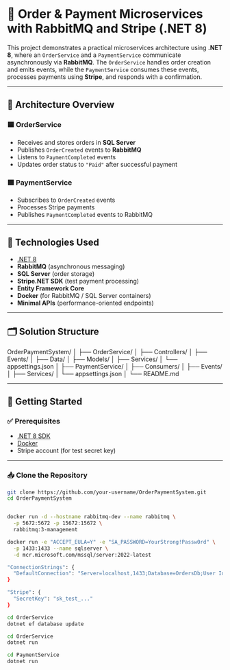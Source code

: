 # 🧾 Order & Payment Microservices with RabbitMQ and Stripe (.NET 8)

This project demonstrates a practical microservices architecture using **.NET 8**, where an `OrderService` and a `PaymentService` communicate asynchronously via **RabbitMQ**. The `OrderService` handles order creation and emits events, while the `PaymentService` consumes these events, processes payments using **Stripe**, and responds with a confirmation.

---

## 🧱 Architecture Overview

### 🟦 OrderService
- Receives and stores orders in **SQL Server**
- Publishes `OrderCreated` events to **RabbitMQ**
- Listens to `PaymentCompleted` events
- Updates order status to `"Paid"` after successful payment

### 🟪 PaymentService
- Subscribes to `OrderCreated` events
- Processes Stripe payments
- Publishes `PaymentCompleted` events to RabbitMQ

---

## 🔧 Technologies Used

- [.NET 8](https://dotnet.microsoft.com/en-us/download/dotnet/8.0)
- **RabbitMQ** (asynchronous messaging)
- **SQL Server** (order storage)
- **Stripe.NET SDK** (test payment processing)
- **Entity Framework Core**
- **Docker** (for RabbitMQ / SQL Server containers)
- **Minimal APIs** (performance-oriented endpoints)

---

## 🗂️ Solution Structure

OrderPaymentSystem/
│
├── OrderService/
│ ├── Controllers/
│ ├── Events/
│ ├── Data/
│ ├── Models/
│ ├── Services/
│ └── appsettings.json
│
├── PaymentService/
│ ├── Consumers/
│ ├── Events/
│ ├── Services/
│ └── appsettings.json
│
└── README.md



---

## 🚀 Getting Started

### ✅ Prerequisites

- [.NET 8 SDK](https://dotnet.microsoft.com/en-us/download/dotnet/8.0)
- [Docker](https://www.docker.com/products/docker-desktop)
- Stripe account (for test secret key)

---

### 📥 Clone the Repository

```bash
git clone https://github.com/your-username/OrderPaymentSystem.git
cd OrderPaymentSystem


docker run -d --hostname rabbitmq-dev --name rabbitmq \
  -p 5672:5672 -p 15672:15672 \
  rabbitmq:3-management

docker run -e "ACCEPT_EULA=Y" -e "SA_PASSWORD=YourStrong!Passw0rd" \
  -p 1433:1433 --name sqlserver \
  -d mcr.microsoft.com/mssql/server:2022-latest

"ConnectionStrings": {
  "DefaultConnection": "Server=localhost,1433;Database=OrdersDb;User Id=sa;Password=YourStrong!Passw0rd;"
}

"Stripe": {
  "SecretKey": "sk_test_..."
}

cd OrderService
dotnet ef database update

cd OrderService
dotnet run

cd PaymentService
dotnet run

